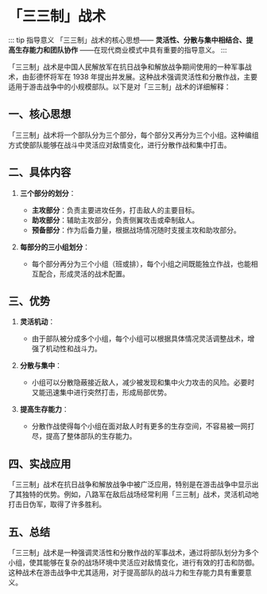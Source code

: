 # 「三三制」战术

::: tip 指导意义
「三三制」战术的核心思想—— **灵活性、分散与集中相结合、提高生存能力和团队协作** ——在现代商业模式中具有重要的指导意义。
:::

「三三制」战术是中国人民解放军在抗日战争和解放战争期间使用的一种军事战术，由彭德怀将军在 1938 年提出并发展。这种战术强调灵活性和分散作战，主要适用于游击战争中的小规模部队。以下是对「三三制」战术的详细解释：

## 一、核心思想

「三三制」战术将一个部队分为三个部分，每个部分又再分为三个小组。这种编组方式使部队能够在战斗中灵活应对敌情变化，进行分散作战和集中打击。

## 二、具体内容

1. **三个部分的划分**：

   - **主攻部分**：负责主要进攻任务，打击敌人的主要目标。
   - **助攻部分**：辅助主攻部分，负责侧翼攻击或牵制敌人。
   - **预备部分**：作为后备力量，根据战场情况随时支援主攻和助攻部分。

2. **每部分的三小组划分**：
   - 每个部分再分为三个小组（班或排），每个小组之间既能独立作战，也能相互配合，形成灵活的战术配置。

## 三、优势

1. **灵活机动**：

   - 由于部队被分成多个小组，每个小组可以根据具体情况灵活调整战术，增强了机动性和战斗力。

2. **分散与集中**：

   - 小组可以分散隐蔽接近敌人，减少被发现和集中火力攻击的风险。必要时又能迅速集中进行突然打击，形成局部优势。

3. **提高生存能力**：
   - 分散作战使得每个小组在面对敌人时有更多的生存空间，不容易被一网打尽，提高了整体部队的生存能力。

## 四、实战应用

「三三制」战术在抗日战争和解放战争中被广泛应用，特别是在游击战争中显示出了其独特的优势。例如，八路军在敌后战场经常利用「三三制」战术，灵活机动地打击日伪军，取得了许多胜利。

## 五、总结

「三三制」战术是一种强调灵活性和分散作战的军事战术，通过将部队划分为多个小组，使其能够在复杂的战场环境中灵活应对敌情变化，进行有效的打击和防御。这种战术在游击战争中尤其适用，对于提高部队的战斗力和生存能力具有重要意义。
